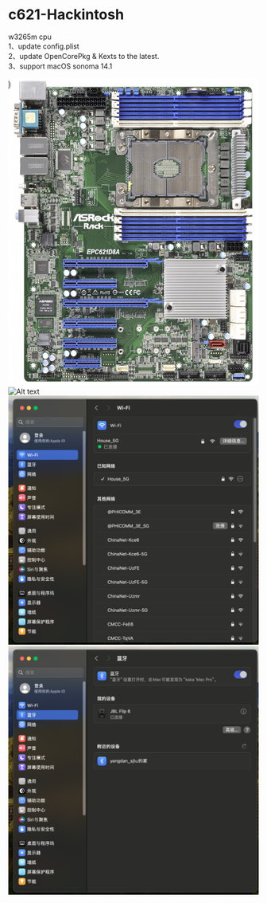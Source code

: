# c621-Hackintosh
w3265m cpu   
1、update config.plist   
2、update OpenCorePkg & Kexts to the latest.  
3、support macOS sonoma 14.1

![Alt text](EPC621D8A-1.png)
![Alt text](<截屏2023-11-09 21.04.16-1.png>)
![Alt text](<截屏2023-11-20 19.26.03.png>)
![Alt text](<截屏2023-11-20 19.26.11.png>)